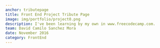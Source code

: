 ```yaml
---
anchor: tributepage
title: Front End Project Tribute Page
image: img/portfolio/project0.png
description: I've been learning by my own in www.freecodecamp.com.
team: David Camilo Sanchez Mora
date: November 2016
category: FrontEnd
---
```


